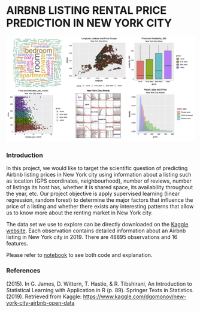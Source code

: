 # AIRBNB LISTING RENTAL PRICE PREDICTION IN NEW YORK CITY
![image](https://github.com/uyenhnp/uyenhnp.github.io/blob/main/images/airbnb_rental_prediction.jpg)

### Introduction
In this project, we would like to target the scientific question of predicting Airbnb listing prices in New York city using information about a listing such as location (GPS coordinates, neighbourhood), number of reviews, number of listings its host has, whether it is shared space, its availability throughout the year, etc. Our project objective is apply supervised learning (linear regression, random forest) to determine the major factors that influence the price of a listing and whether there exists any interesting patterns that allow us to know more about the renting market in New York city.

The data set we use to explore can be directly downloaded on the [Kaggle website](https://www.kaggle.com/dgomonov/new-york-city-airbnb-open-data). Each observation contains detailed information about an Airbnb listing in New York city in 2019. There are 48895 observations and 16 features. 

Please refer to [notebook](https://uyenhnp.github.io/projects/airbnb-rental_prediction.html) to see both code and explanation. 

### References
(2015). In G. James, D. Wittern, T. Hastie, & R. Tibshirani, An Introduction to Statistical Learning with Application in R (p. 89). Springer Texts in Statistics.
(2019). Retrieved from Kaggle: https://www.kaggle.com/dgomonov/new-york-city-airbnb-open-data